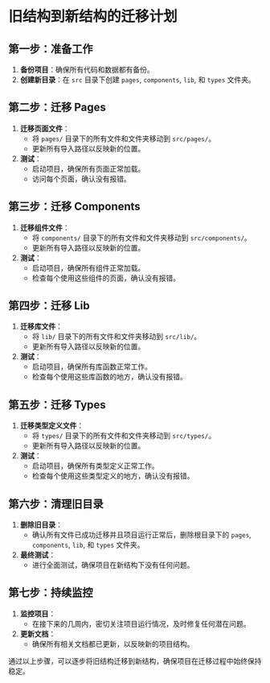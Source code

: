 # 旧结构到新结构的迁移计划

## 第一步：准备工作
1. **备份项目**：确保所有代码和数据都有备份。
2. **创建新目录**：在 `src` 目录下创建 `pages`, `components`, `lib`, 和 `types` 文件夹。

## 第二步：迁移 Pages
1. **迁移页面文件**：
    - 将 `pages/` 目录下的所有文件和文件夹移动到 `src/pages/`。
    - 更新所有导入路径以反映新的位置。
2. **测试**：
    - 启动项目，确保所有页面正常加载。
    - 访问每个页面，确认没有报错。

## 第三步：迁移 Components
1. **迁移组件文件**：
    - 将 `components/` 目录下的所有文件和文件夹移动到 `src/components/`。
    - 更新所有导入路径以反映新的位置。
2. **测试**：
    - 启动项目，确保所有组件正常加载。
    - 检查每个使用这些组件的页面，确认没有报错。

## 第四步：迁移 Lib
1. **迁移库文件**：
    - 将 `lib/` 目录下的所有文件和文件夹移动到 `src/lib/`。
    - 更新所有导入路径以反映新的位置。
2. **测试**：
    - 启动项目，确保所有库函数正常工作。
    - 检查每个使用这些库函数的地方，确认没有报错。

## 第五步：迁移 Types
1. **迁移类型定义文件**：
    - 将 `types/` 目录下的所有文件和文件夹移动到 `src/types/`。
    - 更新所有导入路径以反映新的位置。
2. **测试**：
    - 启动项目，确保所有类型定义正常工作。
    - 检查每个使用这些类型定义的地方，确认没有报错。

## 第六步：清理旧目录
1. **删除旧目录**：
    - 确认所有文件已成功迁移并且项目运行正常后，删除根目录下的 `pages`, `components`, `lib`, 和 `types` 文件夹。
2. **最终测试**：
    - 进行全面测试，确保项目在新结构下没有任何问题。

## 第七步：持续监控
1. **监控项目**：
    - 在接下来的几周内，密切关注项目运行情况，及时修复任何潜在问题。
2. **更新文档**：
    - 确保所有相关文档都已更新，以反映新的项目结构。

通过以上步骤，可以逐步将旧结构迁移到新结构，确保项目在迁移过程中始终保持稳定。